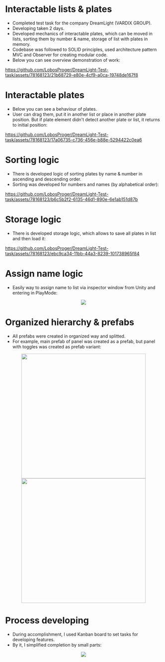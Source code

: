 # Interactable lists & plates
 
* Completed test task for the company DreamLight (VARDIX GROUP).
* Developing taken 2 days.
* Developed mechanics of interactable plates, which can be moved in lists, sorting them by number & name, storage of list with plates in memory.
* Codebase was followed to SOLID principles, used architecture pattern MVC and Observer for creating modular code.
* Below you can see overview demonstration of work:

https://github.com/LobosProger/DreamLight-Test-task/assets/78168123/21b68729-e80e-4cf9-a0ca-19748de167f8

# Interactable plates
* Below you can see a behaviour of plates.
* User can drag them, put it in another list or place in another plate position. But if plate element didn't detect another plate or list, it returns to initial position:

https://github.com/LobosProger/DreamLight-Test-task/assets/78168123/17a06735-c736-456e-b88e-5294422c0ea6

# Sorting logic
* There is developed logic of sorting plates by name & number in ascending and descending order.
* Sorting was developed for numbers and names (by alphabetical order):

https://github.com/LobosProger/DreamLight-Test-task/assets/78168123/b6c5b2f2-6135-46d1-890e-6e1ab151d87b

# Storage logic
* There is developed storage logic, which allows to save all plates in list and then load it:

https://github.com/LobosProger/DreamLight-Test-task/assets/78168123/ebc9ca34-11bb-44a3-8239-101738965f84

# Assign name logic
* Easily way to assign name to list via inspector window from Unity and entering in PlayMode:

<div align="center">
 <img src="https://github.com/LobosProger/DreamLight-Test-task/assets/78168123/ce51b605-67df-4907-8c74-752137fc19b3" />
</div>

# Organized hierarchy & prefabs
* All prefabs were created in organized way and splitted.
* For example, main prefab of panel was created as a prefab, but panel with toggles was created as prefab variant:

<div align="center">
 <img src="https://github.com/LobosProger/DreamLight-Test-task/assets/78168123/a9781515-a0dc-4ae0-ac72-8e5a3804b988" height=400/>
 <img src="https://github.com/LobosProger/DreamLight-Test-task/assets/78168123/ebd99e0f-b97c-4926-aa09-4c427e73fc89" height=400/>
</div>

# Process developing
* During accomplishment, I used Kanban board to set tasks for developing features.
* By it, I simplified completion by small parts:

<div align="center">
 <img src="https://github.com/LobosProger/DreamLight-Test-task/assets/78168123/0a68542b-659f-4725-b869-3c308ad28f78" />
</div>
